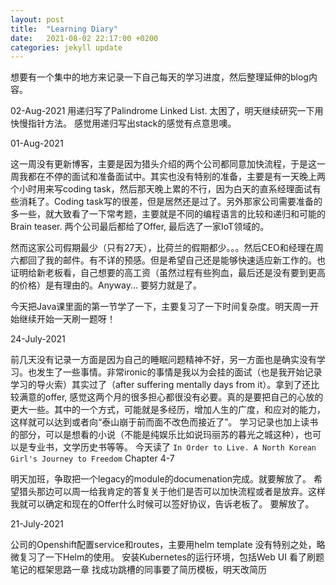 ```yaml
---
layout: post
title:  "Learning Diary"
date:   2021-08-02 22:17:00 +0200
categories: jekyll update
---
```

想要有一个集中的地方来记录一下自己每天的学习进度，然后整理延伸的blog内容。

02-Aug-2021
用递归写了Palindrome Linked List. 太困了，明天继续研究一下用快慢指针方法。
感觉用递归写出stack的感觉有点意思噢。

01-Aug-2021

这一周没有更新博客，主要是因为猎头介绍的两个公司都同意加快流程，于是这一周我都在不停的面试和准备面试中。其实也没有特别的准备，主要是有一天晚上两个小时用来写coding task，然后那天晚上累的不行，因为白天的直系经理面试有些消耗了。Coding task写的很差，但是居然还是过了。另外那家公司需要准备的多一些，就大致看了一下常考题，主要就是不同的编程语言的比较和递归和可能的Brain teaser. 两个公司最后都给了Offer, 最后选了一家IoT领域的。

然而这家公司假期最少（只有27天），比荷兰的假期都少。。。然后CEO和经理在周六都回了我的邮件。有不详的预感。但是希望自己还是能够快速适应新工作的。也证明给新老板看，自己想要的高工资（虽然过程有些狗血，最后还是没有要到更高的价格）是有理由的。Anyway... 要努力就是了。

今天把Java课里面的第一节学了一下，主要复习了一下时间复杂度。明天周一开始继续开始一天刷一题呀！

24-July-2021

前几天没有记录一方面是因为自己的睡眠问题精神不好，另一方面也是确实没有学习。也发生了一些事情。非常ironic的事情是我以为会挂的面试（也是我开始记录学习的导火索）其实过了（after suffering mentally days from it）。拿到了还比较满意的offer, 感觉这两个月的很多担心都很没有必要。真的是要把自己的心放的更大一些。其中的一个方式，可能就是多经历，增加人生的广度，和应对的能力，这样就可以达到或者向“泰山崩于前而面不改色而接近了”。
学习记录也加上读书的部分，可以是想看的小说（不能是纯娱乐比如说玛丽苏的暮光之城这种），也可以是专业书，文学历史书等等。
今天读了 `In Order to Live. A North Korean Girl's Journey to Freedom` Chapter 4-7

明天加班，争取把一个legacy的module的documenation完成。就要解放了。
希望猎头那边可以周一给我肯定的答复关于他们是否可以加快流程或者是放弃。这样我就可以确定和现在的Offer什么时候可以签好协议，告诉老板了。
要解放了。


21-July-2021

公司的Openshift配置service和routes，主要用helm template 没有特别之处，略微复习了一下Helm的使用。
安装Kubernetes的运行环境，包括Web UI
看了刷题笔记的框架思路一章
找成功跳槽的同事要了简历模板，明天改简历